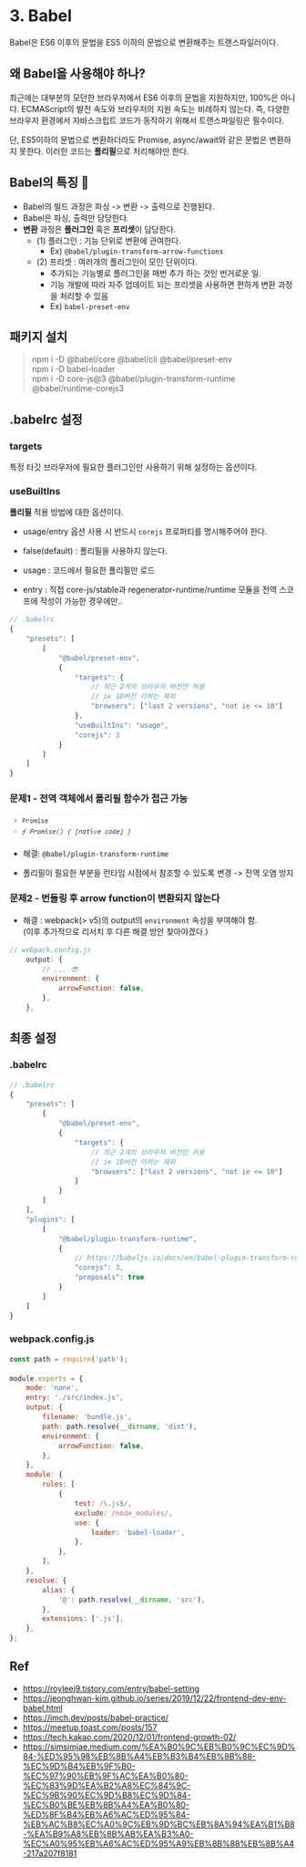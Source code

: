 # 3. Babel

Babel은 ES6 이후의 문법을 ES5 이하의 문법으로 변환해주는 트랜스파일러이다.

## 왜 Babel을 사용해야 하나?

최근에는 대부분의 모던한 브라우저에서 ES6 이후의 문법을 지원하지만, 100%은 아니다. ECMAScript의 발전 속도와 브라우저의 지원 속도는 비례하지 않는다. 즉, 다양한 브라우저 환경에서 자바스크립트 코드가 동작하기 위해서 트랜스파일링은 필수이다.

단, ES5이하의 문법으로 변환하더라도 Promise, async/await와 같은 문법은 변환하지 못한다. 이러한 코드는 **폴리필**으로 처리해야만 한다.

## Babel의 특징 👀

-   Babel의 빌드 과정은 파싱 -> 변환 -> 출력으로 진행된다.
-   Babel은 파싱, 출력만 담당한다.
-   **변환** 과정은 **플러그인** 혹은 **프리셋**이 담당한다.
    -   (1) 플러그인 : 기능 단위로 변환에 관여한다.
        -   Ex) `@babel/plugin-transform-arrow-functions`
    -   (2) 프리셋 : 여러개의 플러그인이 모인 단위이다.
        -   추가되는 기능별로 플러그인을 매번 추가 하는 것인 번거로운 일.
        -   기능 개발에 따라 자주 업데이트 되는 프리셋을 사용하면 편하게 변환 과정을 처리할 수 있음
        -   Ex) `babel-preset-env`

## 패키지 설치

> npm i -D @babel/core @babel/cli @babel/preset-env  
> npm i -D babel-loader  
> npm i -D core-js@3 @babel/plugin-transform-runtime @babel/runtime-corejs3

## .babelrc 설정

### targets

특정 타깃 브라우저에 필요한 플러그인만 사용하기 위해 설정하는 옵션이다.

### useBuiltIns

**폴리필** 적용 방법에 대한 옵션이다.

-   usage/entry 옵션 사용 시 반드시 `corejs` 프로퍼티를 명시해주어야 한다.

-   false(default) : 폴리필을 사용하지 않는다.
-   usage : 코드에서 필요한 폴리필만 로드
-   entry : 직접 core-js/stable과 regenerator-runtime/runtime 모듈을 전역 스코프에 작성이 가능한 경우에만..

```js
// .babelrc
{
	"presets": [
		[
			"@babel/preset-env",
			{
				"targets": {
					// 최근 2개의 브라우저 버전만 허용
					// ie 10버전 이하는 제외
					"browsers": ["last 2 versions", "not ie <= 10"]
				},
				"useBuiltIns": "usage",
				"corejs": 3
			}
		]
	]
}
```

### 문제1 - 전역 객체에서 폴리필 함수가 접근 가능

![promise-polyfill](../assets/promise-polyfill.png)

-   해결: `@babel/plugin-transform-runtime`

-   폴리필이 필요한 부분을 런타임 시점에서 참조할 수 있도록 변경 -> 전역 오염 방지

### 문제2 - 번들링 후 arrow function이 변환되지 않는다

-   해결 : webpack(> v5)의 output의 `environment` 속성을 부여해야 함.  
    (이후 추가적으로 리서치 후 다른 해결 방안 찾아야겠다.)

```js
// webpack.config.js
	output: {
		// ... 😎
		environment: {
			arrowFunction: false,
		},
	},
```

## 최종 설정

### .babelrc

```js
// .babelrc
{
	"presets": [
		[
			"@babel/preset-env",
			{
				"targets": {
					// 최근 2개의 브라우저 버전만 허용
					// ie 10버전 이하는 제외
					"browsers": ["last 2 versions", "not ie <= 10"]
				}
			}
		]
	],
	"plugins": [
		[
			"@babel/plugin-transform-runtime",
			{
				// https://babeljs.io/docs/en/babel-plugin-transform-runtime#corejs
				"corejs": 3,
				"proposals": true
			}
		]
	]
}

```

### webpack.config.js

```js
const path = require('path');

module.exports = {
	mode: 'none',
	entry: './src/index.js',
	output: {
		filename: 'bundle.js',
		path: path.resolve(__dirname, 'dist'),
		environment: {
			arrowFunction: false,
		},
	},
	module: {
		rules: [
			{
				test: /\.js$/,
				exclude: /node_modules/,
				use: {
					loader: 'babel-loader',
				},
			},
		],
	},
	resolve: {
		alias: {
			'@': path.resolve(__dirname, 'src'),
		},
		extensions: ['.js'],
	},
};
```

## Ref

-   https://royleej9.tistory.com/entry/babel-setting
-   https://jeonghwan-kim.github.io/series/2019/12/22/frontend-dev-env-babel.html
-   https://imch.dev/posts/babel-practice/
-   https://meetup.toast.com/posts/157
-   https://tech.kakao.com/2020/12/01/frontend-growth-02/
-   https://simsimjae.medium.com/%EA%B0%9C%EB%B0%9C%EC%9D%84-%ED%95%98%EB%8B%A4%EB%B3%B4%EB%8B%88-%EC%9D%B4%EB%9F%B0-%EC%97%90%EB%9F%AC%EA%B0%80-%EC%83%9D%EA%B2%A8%EC%84%9C-%EC%9B%90%EC%9D%B8%EC%9D%84-%EC%B0%BE%EB%8B%A4%EA%B0%80-%ED%8F%B4%EB%A6%AC%ED%95%84-%EB%AC%B8%EC%A0%9C%EB%9D%BC%EB%8A%94%EA%B1%B8-%EA%B9%A8%EB%8B%AB%EA%B3%A0-%EC%A0%95%EB%A6%AC%ED%95%A9%EB%8B%88%EB%8B%A4-217a207f8181
